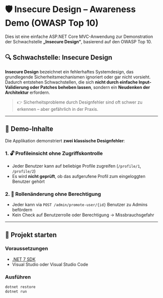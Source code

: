 # 🛡️ Insecure Design – Awareness Demo (OWASP Top 10)

Dies ist eine einfache ASP.NET Core MVC-Anwendung zur Demonstration der Schwachstelle **„Insecure Design“**, basierend auf den OWASP Top 10.

## 🔍 Schwachstelle: Insecure Design

**Insecure Design** bezeichnet ein fehlerhaftes Systemdesign, das grundlegende Sicherheitsmechanismen ignoriert oder gar nicht vorsieht. Dadurch entstehen Schwachstellen, die sich **nicht durch einfache Input-Validierung oder Patches beheben lassen**, sondern ein **Neudenken der Architektur** erfordern.

> 👉 Sicherheitsprobleme durch Designfehler sind oft schwer zu erkennen – aber gefährlich in der Praxis.

---

## 🧪 Demo-Inhalte

Die Applikation demonstriert **zwei klassische Designfehler**:

### 1. 🔓 Profileinsicht ohne Zugriffskontrolle
- Jeder Benutzer kann auf beliebige Profile zugreifen (`/profile/1`, `/profile/2`)
- Es wird **nicht geprüft**, ob das aufgerufene Profil zum eingeloggten Benutzer gehört

### 2. 🚨 Rollenänderung ohne Berechtigung
- Jeder kann via `POST /admin/promote-user/{id}` Benutzer zu Admins befördern
- Kein Check auf Benutzerrolle oder Berechtigung → Missbrauchsgefahr

---

## 🚀 Projekt starten

### Voraussetzungen
- [.NET 7 SDK](https://dotnet.microsoft.com/download)
- Visual Studio oder Visual Studio Code

### Ausführen
```bash
dotnet restore
dotnet run
